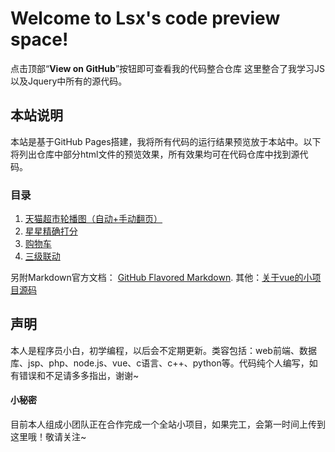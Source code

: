 # **Welcome to Lsx's code preview space!**

点击顶部“**View on GitHub**”按钮即可查看我的代码整合仓库 这里整合了我学习JS以及Jquery中所有的源代码。


## 本站说明

本站是基于GitHub Pages搭建，我将所有代码的运行结果预览放于本站中。以下将列出仓库中部分html文件的预览效果，所有效果均可在代码仓库中找到源代码。

### 目录



 1. [天猫超市轮播图（自动+手动翻页）](https://shininghack.github.io/CodingStar/%E5%9B%BE%E7%89%87%E5%B9%BB%E7%81%AF%E7%B4%A0%E6%9D%90/ex.html)
  2. [星星精确打分](https://shininghack.github.io/CodingStar/%E6%98%9F%E6%98%9F%E8%AF%84%E4%BB%B7/%E6%98%9F%E6%98%9F%E7%B2%BE%E7%A1%AE%E6%89%93%E5%88%86.html)
  3. [购物车](https://shininghack.github.io/CodingStar/shoppingcar.html)
  4. [三级联动](https://shininghack.github.io/CodingStar/0425/5.html)


另附Markdown官方文档： [GitHub Flavored Markdown](https://guides.github.com/features/mastering-markdown/).
其他：[关于vue的小项目源码](https://github.com/shininghack/GITTEST.git)
## 声明

本人是程序员小白，初学编程，以后会不定期更新。类容包括：web前端、数据库、jsp、php、node.js、vue、c语言、c++、python等。代码纯个人编写，如有错误和不足请多多指出，谢谢~


#### 小秘密

目前本人组成小团队正在合作完成一个全站小项目，如果完工，会第一时间上传到这里哦！敬请关注~
